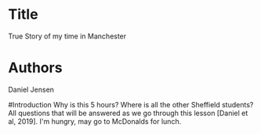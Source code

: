 # Title
True Story of my time in Manchester

# Authors 
Daniel Jensen

#Introduction
Why is this 5 hours? Where is all the other Sheffield students? All questions that will be answered as we go through this lesson [Daniel et al, 2019].
I'm hungry, may go to McDonalds for lunch.  